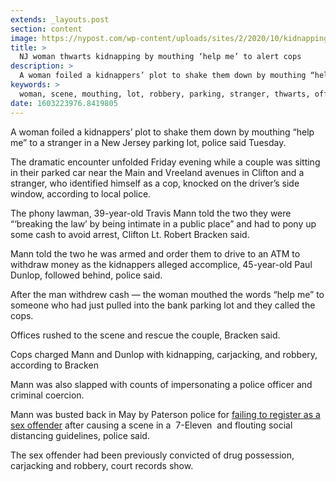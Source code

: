 ```yaml
--- 
extends: _layouts.post 
section: content 
image: https://nypost.com/wp-content/uploads/sites/2/2020/10/kidnapping-nj-01.jpg?quality=90&strip=all&w=1200 
title: > 
  NJ woman thwarts kidnapping by mouthing ‘help me’ to alert cops 
description: > 
  A woman foiled a kidnappers’ plot to shake them down by mouthing “help me” to a stranger in a New Jersey parking lot, police said Tuesday.Mann told the two he was armed and order them to drive to an ATM to withdraw money as the kidnappers alleged accomplice, 45-year-old Paul Dunlop, followed behind, police said.After the man withdrew cash — the woman mouthed the words “help me” to someone who had just pulled into the bank parking lot and they called the cops.Cops charged Mann and Dunlop with kidnapping, carjacking, and robbery, according to BrackenMann was also slapped with counts of impersonating a police officer and criminal coercion.The sex offender had been previously convicted of drug possession, carjacking and robbery, court records show. 
keywords: > 
  woman, scene, mouthing, lot, robbery, parking, stranger, thwarts, offender, nj, told, kidnapping, alert, help, sex, mann, cops 
date: 1603223976.8419805 
--- 
```

<div><p>A woman foiled a kidnappers&#8217; plot to shake them down by mouthing &#8220;help me&#8221; to a stranger in a New Jersey parking lot, police said Tuesday.</p>
<p>The dramatic encounter unfolded Friday evening while a couple was sitting in their parked car near the Main and Vreeland avenues in Clifton and a stranger, who identified himself as a cop, knocked on the driver&#8217;s side window, according to local police.</p>
<p>The phony lawman, 39-year-old Travis Mann told the two they were &#8220;&#8216;breaking the law&#8217; by being intimate in a public place&#8221; and had to pony up some cash to avoid arrest, Clifton Lt. Robert Bracken said.</p>
<p>Mann told the two he was armed and order them to drive to an ATM to withdraw money as the kidnappers alleged accomplice, 45-year-old Paul Dunlop, followed behind, police said.</p>
<p>After the man withdrew cash &#8212; the woman mouthed the words &#8220;help me&#8221; to someone who had just pulled into the bank parking lot and they called the cops.</p>
<p>Offices rushed to the scene and rescue the couple, Bracken said.</p>
<p>Cops charged Mann and Dunlop with kidnapping, carjacking, and robbery, according to Bracken</p>
<p>Mann was also slapped with counts of impersonating a police officer and criminal coercion.</p>
<p>Mann was busted back in May by Paterson police for <a href="https://www.nj.gov/oag/newsreleases20/pr20200508c.html" rel="noopener noreferrer" target="_blank">failing to register as a sex offender</a> after causing a scene in a &#160;7-Eleven&#160; and flouting social distancing guidelines, police said.</p>
<p>The sex offender had been previously convicted of drug possession, carjacking and robbery, court records show.</p>
			</div>